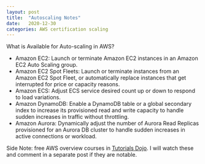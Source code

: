 ```yaml
---
layout: post
title:  "Autoscaling Notes"
date:   2020-12-30
categories: AWS certification scaling
---
```


What is Available for Auto-scaling in AWS?
- Amazon EC2: Launch or terminate Amazon EC2 instances in an Amazon EC2 Auto Scaling group. 
- Amazon EC2 Spot Fleets: Launch or terminate instances from an Amazon EC2 Spot Fleet, or automatically replace instances that get interrupted for price or capacity reasons. 
- Amazon ECS: Adjust ECS service desired count up or down to respond to load variations. 
- Amazon DynamoDB: Enable a DynamoDB table or a global secondary index to increase its provisioned read and write capacity to handle sudden increases in traffic without throttling. 
- Amazon Aurora: Dynamically adjust the number of Aurora Read Replicas provisioned for an Aurora DB cluster to handle sudden increases in active connections or workload. 


Side Note: free AWS overview courses in [Tutorials Dojo](https://portal.tutorialsdojo.com/product-category/aws-digital-courses-2/). I will watch these and comment in a separate post if they are notable.